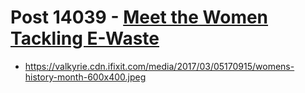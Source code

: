 # Post 14039 - [Meet the Women Tackling E-Waste](https://www.ifixit.com/News/14039/meet-the-women-tackling-e-waste)

- https://valkyrie.cdn.ifixit.com/media/2017/03/05170915/womens-history-month-600x400.jpeg
